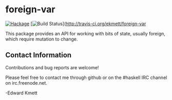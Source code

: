 foreign-var
===========

[![Hackage](https://img.shields.io/hackage/v/foreign-var.svg)](https://hackage.haskell.org/package/foreign-var) [![Build Status](https://secure.travis-ci.org/ekmett/foreign-var.png?branch=master)](http://travis-ci.org/ekmett/foreign-var

This package provides an API for working with bits of state, usually foreign, which require mutation to change.

Contact Information
-------------------

Contributions and bug reports are welcome!

Please feel free to contact me through github or on the #haskell IRC channel on irc.freenode.net.

-Edward Kmett
